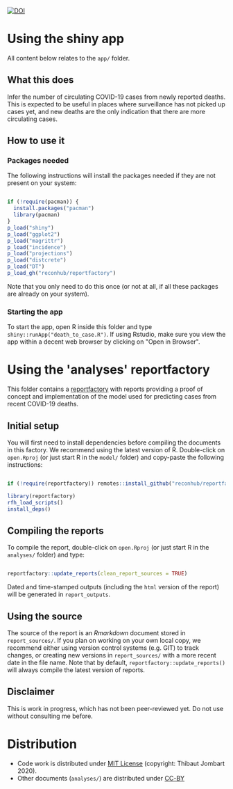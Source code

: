 [![DOI](https://zenodo.org/badge/244454364.svg)](https://zenodo.org/badge/latestdoi/244454364)

# Using the shiny app

All content below relates to the `app/` folder.

## What this does

Infer the number of circulating COVID-19 cases from newly reported deaths. This
is expected to be useful in places where surveillance has not picked up cases
yet, and new deaths are the only indication that there are more circulating
cases.


## How to use it

### Packages needed

The following instructions will install the packages needed if they are not present on your system:

```r

if (!require(pacman)) {
  install.packages("pacman")
  library(pacman)
}
p_load("shiny")
p_load("ggplot2")
p_load("magrittr")
p_load("incidence")
p_load("projections")
p_load("distcrete")
p_load("DT")
p_load_gh("reconhub/reportfactory")

```

Note that you only need to do this once (or not at all, if all these packages
are already on your system).



### Starting the app

To start the app, open R inside this folder and type
`shiny::runApp("death_to_case.R")`. If using Rstudio, make sure you view the app
within a decent web browser by clicking on "Open in Browser".




# Using the 'analyses' reportfactory

This folder contains a
[reportfactory](https://github.com/reconhub/reportfactory) with reports
providing a proof of concept and implementation of the model used for
predicting cases from recent COVID-19 deaths.


## Initial setup

You will first need to install dependencies before compiling the documents in
this factory. We recommend using the latest version of R. Double-click on
`open.Rproj` (or just start R in the `model/` folder) and copy-paste the
following instructions:

```r

if (!require(reportfactory)) remotes::install_github("reconhub/reportfactory")

library(reportfactory)
rfh_load_scripts()
install_deps()

```



## Compiling the reports

 To compile the report, double-click on `open.Rproj` (or just start R
in the `analyses/` folder) and type:

```r

reportfactory::update_reports(clean_report_sources = TRUE)

```

Dated and time-stamped outputs (including the `html` version of the report) will
be generated in `report_outputs`.



## Using the source

The source of the report is an *Rmarkdown* document stored in
`report_sources/`. If you plan on working on your own local copy, we recommend
either using version control systems (e.g. GIT) to track changes, or creating
new versions in `report_sources/` with a more recent date in the file name. Note
that by default, `reportfactory::update_reports()` will always compile the
latest version of reports.



## Disclaimer

This is work in progress, which has not been peer-reviewed yet. Do not use
without consulting me before.


# Distribution

* Code work is distributed under [MIT License](https://opensource.org/licenses/MIT) (copyright: Thibaut Jombart 2020). 
* Other documents (`analyses/`) are distributed under [CC-BY](https://creativecommons.org/licenses/by/4.0/)
